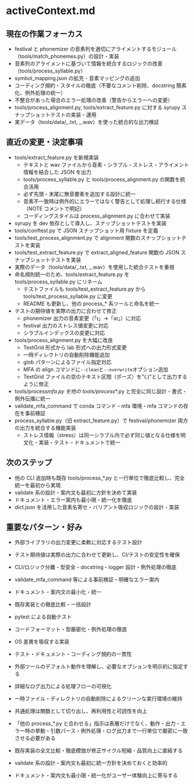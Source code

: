 # activeContext.md

## 現在の作業フォーカス

- festival と phonemizer の音素列を適切にアライメントするモジュール（tools/match_phonemes.py）の設計・実装
- 音素列のアライメントに基づいて情報を統合するロジックの改善（tools/process_syllable.py）
- symbol_mapping.json の拡充・音素マッピングの追加
- コーディング規約・スタイルの徹底（不要なコメント削除、docstring 簡素化、例外処理の統一）
- 不整合があった場合のエラー処理の改善（警告からエラーへの変更）
- tools/process_alignment.py, tools/extract_feature.py に対する syrupy スナップショットテストの実装・運用
- 実データ（tools/data/_.txt, _.wav）を使った統合的な出力検証

## 直近の変更・決定事項

- tools/extract_feature.py を新規実装
  - テキストと wav ファイルから音素・シラブル・ストレス・アライメント情報を結合した JSON を出力
  - tools/process_syllable.py と tools/process_alignment.py の関数を統合活用
  - 必ず先頭・末尾に無音要素を追加する設計に統一
  - 音素不一致時は例外的にエラーではなく警告として処理し続行する仕様（NOTE コメントで明記）
  - コーディングスタイルは process_alignment.py に合わせて実装
- syrupy を dev 依存として導入し、スナップショットテストを実装
- tools/conftest.py で JSON スナップショット用 fixture を定義
- tools/test_process_alignment.py で alignment 関数のスナップショットテストを実装
- tools/test_extract_feature.py で extract_aligned_feature 関数の JSON スナップショットテストを実装
- 実際のデータ（tools/data/_.txt, _.wav）を使用した統合テストを重視
- 命名規則統一のため、tools/extract_feature.py を tools/process_syllable.py にリネーム
  - テストファイルも tools/test_extract_feature.py から tools/test_process_syllable.py に変更
  - README も更新し、他の process\_\* 系ツールと命名を統一
- テストの期待値を実際の出力に合わせて修正
  - phonemizer 出力の音素変更（「ᵻ」→「aɪ」）に対応
  - festival 出力のストレス値変更に対応
  - シラブルインデックスの変更に対応
- tools/process_alignment.py を大幅に改良
  - TextGrid 形式から lab 形式への出力形式変更
  - 一時ディレクトリの自動削除機能追加
  - glob パターンによるファイル指定対応
  - MFA の align コマンドに`--clean`と`--overwrite`オプション追加
  - TextGrid ファイルの空のテキスト区間（ポーズ）を"(.)"として出力するように修正
- tools/process*mfa.py を他の tools/process*\*.py と完全に同じ設計・書式・例外伝播に統一
- validate_mfa_command で conda コマンド・mfa 環境・mfa コマンドの存在を事前検証
- process_syllable.py（旧 extract_feature.py）で festival/phonemizer 両方の出力を統合する機能実装
  - ストレス情報（stress）は同一シラブル内で必ず同じ値となる仕様を明文化・実装・テスト・ドキュメントで統一

## 次のステップ

- 他の CLI 追加時も既存 tools/process\_\*.py と一行単位で徹底比較し、完全統一を最初から実現
- validate 系の設計・案内文も最初に方針を決めて実装
- ドキュメント・エラー案内も最小限・統一化を徹底
- dict.json を活用した音素名寄せ・バリアント吸収ロジックの設計・実装

## 重要なパターン・好み

- 外部ライブラリの出力変更に柔軟に対応するテスト設計
- テスト期待値は実際の出力に合わせて更新し、CI/テストの安定性を確保

- CLI/ロジック分離・型安全・docstring・logger 設計・例外処理の徹底
- validate_mfa_command 等による事前検証・明確なエラー案内
- ドキュメント・案内文の最小化・統一
- 既存実装との徹底比較・一括設計
- pytest による自動テスト
- コードフォーマット・型厳密化・例外処理の徹底
- OS 差異を吸収する実装
- テスト・ドキュメント・コーディング規約の一貫性
- 外部ツールのデフォルト動作を理解し、必要なオプションを明示的に指定する
- 詳細なログ出力による処理フローの可視化
- 一時ファイル・ディレクトリの自動削除によるクリーンな実行環境の維持
- 共通処理は関数として切り出し、再利用性と可読性を向上

- 「他の process\_\*.py と合わせる」指示は表層だけでなく、動作・出力・エラー時の挙動・引数パース・例外処理・ログ出力まで一行単位で厳密に一致させる必要がある
- 既存実装の全文比較・徹底模倣が修正サイクル短縮・品質向上に直結する
- validate 系の設計・案内文も最初に統一方針を決めておくと効率的
- ドキュメント・案内文も最小限・統一化がユーザー体験向上に寄与する
